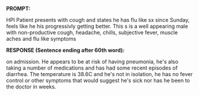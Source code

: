 **PROMPT:**

HPI Patient presents with cough and states he has flu like sx since Sunday, feels like he his progressivly getting better. This s is a well appearing male with non-productive cough, headache, chills, subjective fever, muscle aches and flu like symptoms

**RESPONSE (Sentence ending after 60th word):**

on admission. He appears to be at risk of having pneumonia, he's also taking a number of medications and has had some recent episodes of diarrhea. The temperature is 38.6C and he's not in isolation, he has no fever control or other symptoms that would suggest he's sick nor has he been to the doctor in weeks. 